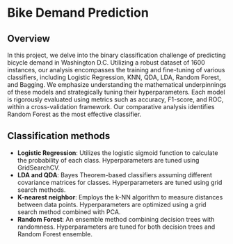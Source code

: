 # Bike Demand Prediction

## Overview
In this project, we delve into the binary classification challenge of predicting bicycle demand in Washington D.C. Utilizing a robust dataset of 1600 instances, our analysis encompasses the training and fine-tuning of various classifiers, including Logistic Regression, KNN, QDA, LDA, Random Forest, and Bagging. We emphasize understanding the mathematical underpinnings of these models and strategically tuning their hyperparameters. Each model is rigorously evaluated using metrics such as accuracy, F1-score, and ROC, within a cross-validation framework. Our comparative analysis identifies Random Forest as the most effective classifier. 

## Classification methods
- **Logistic Regression**: Utilizes the logistic sigmoid function to calculate the probability of each class. Hyperparameters are tuned using GridSearchCV.
- **LDA and QDA**: Bayes Theorem-based classifiers assuming different covariance matrices for classes. Hyperparameters are tuned using grid search methods.
- **K-nearest neighbor**: Employs the k-NN algorithm to measure distances between data points. Hyperparameters are optimized using a grid search method combined with PCA.
- **Random Forest**: An ensemble method combining decision trees with randomness. Hyperparameters are tuned for both decision trees and Random Forest ensemble.
